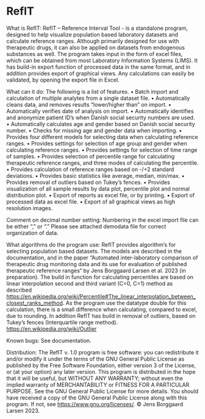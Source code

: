 # RefIT

What is RefIT:
RefIT – Reference Interval Tool - is a standalone program, designed to help visualize population based laboratory datasets and calculate reference ranges. Although primarily designed for use with therapeutic drugs, it can also be applied on datasets from endogenous substances as well. The program takes input in the form of excel files, which can be obtained from most Laboratory Information Systems (LIMS). It has build-in export function of processed data in the same format, and in addition provides export of graphical views. Any calculations can easily be validated, by opening the export file in Excel.

What can it do:
The following is a list of features.
•	Batch import and calculation of multiple analytes from a single dataset file.
•	Automatically cleans data, and removes results “lower/higher than” on import.
•	Automatically verifies date of analysis on import.
•	Automatically identifies and anonymize patient ID’s when Danish social security numbers are used. 
•	Automatically calculates age and gender based on Danish social security number.
•	Checks for missing age and gender data when importing.
•	Provides four different models for selecting data when calculating reference ranges. 
•	Provides settings for selection of age group and gender when calculating reference ranges.
•	Provides settings for selection of time range of samples.
•	Provides selection of percentile range for calculating therapeutic reference ranges, and three modes of 
calculating the percentile.
•	Provides calculation of reference ranges based on -/+2 standard deviations.
•	Provides basic statistics like average, median, min/max.
•	Provides removal of outliers based on Tukey’s fences.
•	Provides visualization of all sample results by data plot, percentile plot and normal distribution plot.
•	Export of reports as excel file, or by printing.
•	Export of processed data as excel file.
•	Export of all graphical views as high resolution images. 

Comment on decimal number setting:
Numbering in the excel import file can be either “,” or “.” Please see attached demodata file for correct organization of data.

What algorithms do the program use:
RefIT provides algorithm‘s for selecting population based datasets. The models are described in the documentation, and in the paper “Automated inter-laboratory comparison of therapeutic drug monitoring data and its use for evaluation of published therapeutic reference ranges“ by Jens Borggaard Larsen et al. 2023 (in preparation).
The build in function for calculating percentiles are based on linear interpolation second and third variant (C=0, C=1) method as described https://en.wikipedia.org/wiki/Percentile#The_linear_interpolation_between_closest_ranks_method.
As the program use the datatype double for this calculation, there is a small difference when calculating, compared to excel, due to rounding. 
In addition RefIT has build in removal of outliers, based on Tukey’s fences (Interquartile range method). https://en.wikipedia.org/wiki/Outlier

Known bugs:
See documentation.

Distribution:
The RefIT v. 1.0 program is free software: you can redistribute it and/or modify it under the terms of the GNU General Public License as published by the Free Software Foundation, either version 3 of the License, or (at your option) any later version.
This program is distributed in the hope that it will be useful, but WITHOUT ANY WARRANTY; without even the implied warranty of MERCHANTABILITY or FITNESS FOR A PARTICULAR PURPOSE. See the GNU General Public License for more details.
You should have received a copy of the GNU General Public License along with this program. If not, see <https://www.gnu.org/licenses/>.
© Jens Borggaard Larsen 2023.

